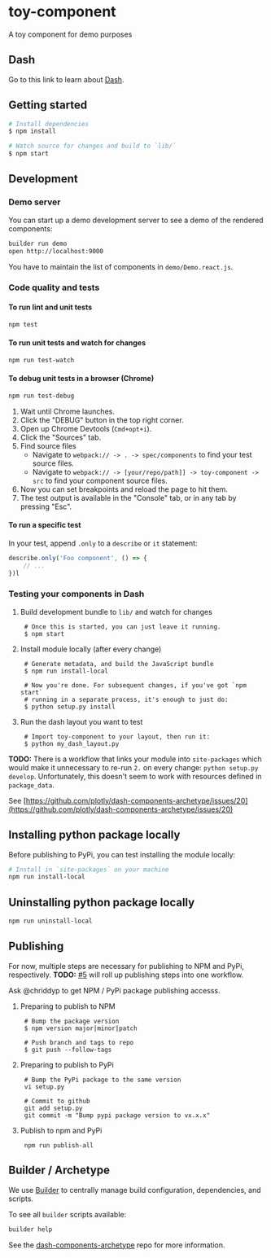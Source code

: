 # toy-component

A toy component for demo purposes

## Dash

Go to this link to learn about [Dash][].

## Getting started

```sh
# Install dependencies
$ npm install

# Watch source for changes and build to `lib/`
$ npm start
```

## Development

### Demo server

You can start up a demo development server to see a demo of the rendered
components:

```sh
builder run demo
open http://localhost:9000
```

You have to maintain the list of components in `demo/Demo.react.js`.

### Code quality and tests

#### To run lint and unit tests

```sh
npm test
```

#### To run unit tests and watch for changes

```sh
npm run test-watch
```

#### To debug unit tests in a browser (Chrome)

```sh
npm run test-debug
```

1. Wait until Chrome launches.
1. Click the "DEBUG" button in the top right corner.
1. Open up Chrome Devtools (`Cmd+opt+i`).
1. Click the "Sources" tab.
1. Find source files
    - Navigate to `webpack:// -> . -> spec/components` to find your test source files.
    - Navigate to `webpack:// -> [your/repo/path]] -> toy-component -> src` to find your component source files.
1. Now you can set breakpoints and reload the page to hit them.
1. The test output is available in the "Console" tab, or in any tab by pressing "Esc".

#### To run a specific test

In your test, append `.only` to a `describe` or `it` statement:

```javascript
describe.only('Foo component', () => {
    // ...
})l
```

### Testing your components in Dash

1. Build development bundle to `lib/` and watch for changes

        # Once this is started, you can just leave it running.
        $ npm start

1. Install module locally (after every change)

        # Generate metadata, and build the JavaScript bundle
        $ npm run install-local

        # Now you're done. For subsequent changes, if you've got `npm start`
        # running in a separate process, it's enough to just do:
        $ python setup.py install

1. Run the dash layout you want to test

        # Import toy-component to your layout, then run it:
        $ python my_dash_layout.py

**TODO:** There is a workflow that links your module into `site-packages` which would
make it unnecessary to re-run `2.` on every change: `python setup.py develop`.
Unfortunately, this doesn't seem to work with resources defined in
`package_data`.

See [https://github.com/plotly/dash-components-archetype/issues/20](https://github.com/plotly/dash-components-archetype/issues/20)

## Installing python package locally

Before publishing to PyPi, you can test installing the module locally:

```sh
# Install in `site-packages` on your machine
npm run install-local
```

## Uninstalling python package locally

```sh
npm run uninstall-local
```

## Publishing

For now, multiple steps are necessary for publishing to NPM and PyPi,
respectively. **TODO:**
[#5](https://github.com/plotly/dash-components-archetype/issues/5) will roll up
publishing steps into one workflow.

Ask @chriddyp to get NPM / PyPi package publishing accesss.

1. Preparing to publish to NPM

        # Bump the package version
        $ npm version major|minor|patch

        # Push branch and tags to repo
        $ git push --follow-tags

1. Preparing to publish to PyPi

        # Bump the PyPi package to the same version
        vi setup.py

        # Commit to github
        git add setup.py
        git commit -m "Bump pypi package version to vx.x.x"

1. Publish to npm and PyPi

        npm run publish-all

## Builder / Archetype

We use [Builder][] to centrally manage build configuration, dependencies, and
scripts.

To see all `builder` scripts available:

```sh
builder help
```

See the [dash-components-archetype][] repo for more information.

[Builder]: https://github.com/FormidableLabs/builder
[Dash]: https://github.com/plotly/dash2
[dash-components-archetype]: https://github.com/plotly/dash-components-archetype
